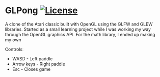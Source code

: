 # GLPong [![License](https://img.shields.io/badge/License-Apache_2.0-blue.svg)](https://opensource.org/licenses/Apache-2.0)
A clone of the Atari classic built with OpenGL using the GLFW and GLEW libraries.  Started as a small learning project while I was working my way through the OpenGL graphics API. For the math library, I ended up making my own 

Controls:

- WASD - Left paddle
- Arrow keys - Right paddle
- Esc - Closes game

